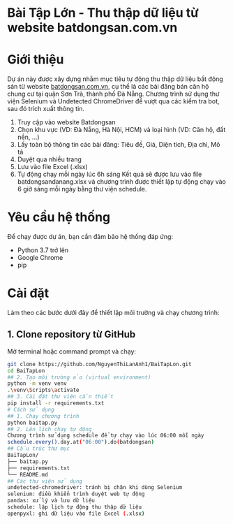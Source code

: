 # Bài Tập Lớn - Thu thập dữ liệu từ website batdongsan.com.vn
# Giới thiệu
Dự án này được xây dựng nhằm mục tiêu tự động thu thập dữ liệu bất động sản từ website [batdongsan.com.vn](https://batdongsan.com.vn), cụ thể là các bài đăng bán căn hộ chung cư tại quận Sơn Trà, thành phố Đà Nẵng. 
Chương trình sử dụng thư viện Selenium và Undetected ChromeDriver để vượt qua các kiểm tra bot, sau đó trích xuất thông tin.
1. Truy cập vào website Batdongsan
2. Chọn khu vực (VD: Đà Nẵng, Hà Nội, HCM) và loại hình (VD: Căn hộ, đất nền, ...)
3. Lấy toàn bộ thông tin các bài đăng: Tiêu đề, Giá, Diện tích, Địa chỉ, Mô tả
4. Duyệt qua nhiều trang
5. Lưu vào file Excel (.xlsx)
6. Tự động chạy mỗi ngày lúc 6h sáng
Kết quả sẽ được lưu vào file batdongsandanang.xlsx và chương trình được thiết lập tự động chạy vào 6 giờ sáng mỗi ngày bằng thư viện schedule.
# Yêu cầu hệ thống
Để chạy được dự án, bạn cần đảm bảo hệ thống đáp ứng:
- Python 3.7 trở lên
- Google Chrome 
- pip 
# Cài đặt
Làm theo các bước dưới đây để thiết lập môi trường và chạy chương trình:
## 1. Clone repository từ GitHub
Mở terminal hoặc command prompt và chạy:
```bash
git clone https://github.com/NguyenThiLanAnh1/BaiTapLon.git
cd BaiTapLon
## 2. Tạo môi trường ảo (virtual environment)
python -m venv venv
.\venv\Scripts\activate
## 3. Cài đặt thư viện cần thiết
pip install -r requirements.txt
# Cách sử dụng
## 1. Chạy chương trình
python baitap.py
## 2. Lên lịch chạy tự động
Chương trình sử dụng schedule để tự chạy vào lúc 06:00 mỗi ngày 
schedule.every().day.at("06:00").do(batdongsan)
## Cấu trúc thư mục
BaiTapLon/
├── baitap.py                
├── requirements.txt        
└── README.md  
## Các thư viện sử dụng
undetected-chromedriver: tránh bị chặn khi dùng Selenium
selenium: điều khiển trình duyệt web tự động
pandas: xử lý và lưu dữ liệu
schedule: lập lịch tự động thu thập dữ liệu
openpyxl: ghi dữ liệu vào file Excel (.xlsx)   




